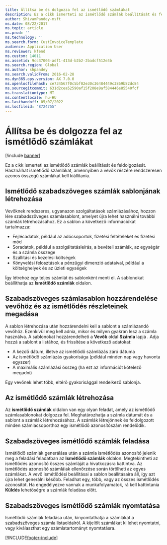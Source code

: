 ```yaml
---
title: Állítsa be és dolgozza fel az ismétlődő számlákat
description: Ez a cikk ismerteti az ismétlődő számlák beállítását és feldolgozását. Használhat ismétlődő számlákat, amennyiben a vevők részére rendszeresen azonos összegű számlákat kell kiállítania.
author: ShivamPandey-msft
ms.date: 08/22/2017
ms.topic: article
ms.prod: ''
ms.technology: ''
ms.search.form: CustInvoiceTemplate
audience: Application User
ms.reviewer: kfend
ms.custom: 14011
ms.assetid: 9cc37003-adf1-413d-b2b2-2badcf512e3b
ms.search.region: Global
ms.author: shpandey
ms.search.validFrom: 2016-02-28
ms.dyn365.ops.version: AX 7.0.0
ms.openlocfilehash: ce734567f0c5bf02e30c36484449c3869b82dc84
ms.sourcegitcommit: 631d2cea52590af15f208e9af584446e85540fcf
ms.translationtype: MT
ms.contentlocale: hu-HU
ms.lasthandoff: 05/07/2022
ms.locfileid: "8724755"
---
```

# <a name="set-up-and-process-recurring-invoices"></a>Állítsa be és dolgozza fel az ismétlődő számlákat

[!include [banner](../includes/banner.md)]

Ez a cikk ismerteti az ismétlődő számlák beállítását és feldolgozását. Használhat ismétlődő számlákat, amennyiben a vevők részére rendszeresen azonos összegű számlákat kell kiállítania.

## <a name="create-a-recurring-free-text-invoice-template"></a>Ismétlődő szabadszöveges számlák sablonjának létrehozása

Vevőknek rendszeres, ugyanazon szolgáltatások számlázásához, hozzon lére szabadszöveges számlasablont, amelyet újra lehet használni további számlák létrehozásához. Ez a sablon a következő információkat tartalmazza:

-   Fejlécadatok, például az adócsoportok, fizetési feltételeket és fizetési mód
-   Soradatok, például a szolgáltatásleírás, a bevételi számlák, az egységár és a számla összege
-   Szállítási és kezelési költségek
-   Könyvelési felosztások a pénzügyi dimenzió adataival, például a költséghelyek és az üzleti egységek

Így létrehoz egy teljes számlát és sablonként menti el. A sablonokat beállíthatja az **Ismétlődő számlák** oldalon.

## <a name="assign-a-free-text-invoice-template-to-a-customer-and-enter-recurrence-details"></a>Szabadszöveges számlasablon hozzárendelése vevőhöz és az ismétlődés részleteinek megadása
A sablon létrehozása után hozzárendelni kell a sablont a számlázandó vevőhöz. Ezenkívül meg kell adnia, mikor és milyen gyakran lesz a számla használva. A sablonokat hozzárendelheti a **Vevők** oldal **Számla** lapjá . Adja hozzá a sablont a listához, és frissítése a következő adatokat:

-   A kezdő dátum, illetve az ismétlődő számlázás záró dátuma
-   Az ismétlődő számlázás gyakorisága (például minden nap vagy havonta egyszer)
-   A maximális számlázási összeg (ha ezt az információt kötelező megadni)

Egy vevőnek lehet több, eltérő gyakorisággal rendelkező sablonja.

## <a name="generate-the-recurring-invoices"></a>Az ismétlődő számlák létrehozása
Az **ismétlődő számlák** oldalon van egy olyan feladat, amely az ismétlődő számlasablonokat dolgozza fel. Meghatározhatja a számla dátumát és a sablont a számlák létrehozásához. A számlák létrejönnek és feldolgozott minden számlacsoporthoz egy ismétlődő azonosítószám rendelődik.

## <a name="post-recurring-free-text-invoices"></a>Szabadszöveges ismétlődő számlák feladása

Ismétlődő számlák generálása után a számla ismétlődés azonosító jelenik meg a feladási feladatban az **Ismétlődő számlák** oldalon. Megtekintheti az ismétlődés azonosító összes számláját a hivatkozásra kattintva. Az ismétlődés azonosító számláiak ellenőrzése során törölheti az egyes számlákat. A vevő ismétlődési beállításai a sablon beállításaira áll, így azt újra lehet generálni később. Feladhat egy, több, vagy az összes ismétlődés azonosítót. Ha engedélyezve vannak a munkafolyamatok, rá kell kattintania **Küldés** lehetőségre a számlák feladása előtt.

## <a name="print-recurring-free-text-invoices"></a>Szabadszöveges ismétlődő számlák nyomtatása

Ismétlődő számlák feladása után, kinyomtathatja a számlákat a szabadszöveges számla listaoldalról. A kijelölt számlákat ki lehet nyomtatni, vagy kiválaszthat egy számlatartományt nyomtatásra.





[!INCLUDE[footer-include](../../includes/footer-banner.md)]
